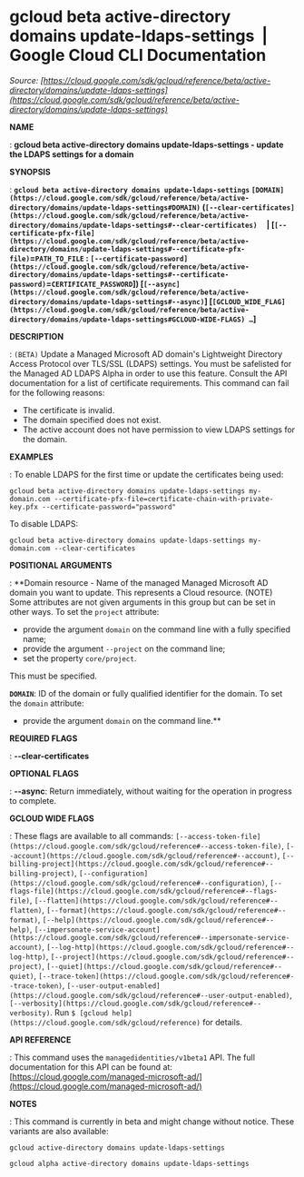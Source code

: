 # gcloud beta active-directory domains update-ldaps-settings  |  Google Cloud CLI Documentation

*Source: [https://cloud.google.com/sdk/gcloud/reference/beta/active-directory/domains/update-ldaps-settings](https://cloud.google.com/sdk/gcloud/reference/beta/active-directory/domains/update-ldaps-settings)*

**NAME**

: **gcloud beta active-directory domains update-ldaps-settings - update the LDAPS settings for a domain**

**SYNOPSIS**

: **`gcloud beta active-directory domains update-ldaps-settings` `[DOMAIN](https://cloud.google.com/sdk/gcloud/reference/beta/active-directory/domains/update-ldaps-settings#DOMAIN)` (`[--clear-certificates](https://cloud.google.com/sdk/gcloud/reference/beta/active-directory/domains/update-ldaps-settings#--clear-certificates)`     | [`[--certificate-pfx-file](https://cloud.google.com/sdk/gcloud/reference/beta/active-directory/domains/update-ldaps-settings#--certificate-pfx-file)`=`PATH_TO_FILE` : `[--certificate-password](https://cloud.google.com/sdk/gcloud/reference/beta/active-directory/domains/update-ldaps-settings#--certificate-password)`=`CERTIFICATE_PASSWORD`]) [`[--async](https://cloud.google.com/sdk/gcloud/reference/beta/active-directory/domains/update-ldaps-settings#--async)`] [`[GCLOUD_WIDE_FLAG](https://cloud.google.com/sdk/gcloud/reference/beta/active-directory/domains/update-ldaps-settings#GCLOUD-WIDE-FLAGS) …`]**

**DESCRIPTION**

: `(BETA)` Update a Managed Microsoft AD domain's Lightweight Directory
Access Protocol over TLS/SSL (LDAPS) settings. You must be safelisted for the
Managed AD LDAPS Alpha in order to use this feature. Consult the API
documentation for a list of certificate requirements.
This command can fail for the following reasons:

- The certificate is invalid.
- The domain specified does not exist.
- The active account does not have permission to view LDAPS settings for the
domain.

**EXAMPLES**

: To enable LDAPS for the first time or update the certificates being used:

```
gcloud beta active-directory domains update-ldaps-settings my-domain.com --certificate-pfx-file=certificate-chain-with-private-key.pfx --certificate-password="password"
```

To disable LDAPS:

```
gcloud beta active-directory domains update-ldaps-settings my-domain.com --clear-certificates
```

**POSITIONAL ARGUMENTS**

: **Domain resource - Name of the managed Managed Microsoft AD domain you want to
update. This represents a Cloud resource. (NOTE) Some attributes are not given
arguments in this group but can be set in other ways.
To set the `project` attribute:

- provide the argument `domain` on the command line with a fully
specified name;
- provide the argument `--project` on the command line;
- set the property `core/project`.

This must be specified.

**`DOMAIN`**:
ID of the domain or fully qualified identifier for the domain.
To set the `domain` attribute:

- provide the argument `domain` on the command line.**

**REQUIRED FLAGS**

: **--clear-certificates**

**OPTIONAL FLAGS**

: **--async**:
Return immediately, without waiting for the operation in progress to complete.

**GCLOUD WIDE FLAGS**

: These flags are available to all commands: `[--access-token-file](https://cloud.google.com/sdk/gcloud/reference#--access-token-file)`,
`[--account](https://cloud.google.com/sdk/gcloud/reference#--account)`, `[--billing-project](https://cloud.google.com/sdk/gcloud/reference#--billing-project)`,
`[--configuration](https://cloud.google.com/sdk/gcloud/reference#--configuration)`,
`[--flags-file](https://cloud.google.com/sdk/gcloud/reference#--flags-file)`,
`[--flatten](https://cloud.google.com/sdk/gcloud/reference#--flatten)`, `[--format](https://cloud.google.com/sdk/gcloud/reference#--format)`, `[--help](https://cloud.google.com/sdk/gcloud/reference#--help)`, `[--impersonate-service-account](https://cloud.google.com/sdk/gcloud/reference#--impersonate-service-account)`,
`[--log-http](https://cloud.google.com/sdk/gcloud/reference#--log-http)`,
`[--project](https://cloud.google.com/sdk/gcloud/reference#--project)`, `[--quiet](https://cloud.google.com/sdk/gcloud/reference#--quiet)`, `[--trace-token](https://cloud.google.com/sdk/gcloud/reference#--trace-token)`, `[--user-output-enabled](https://cloud.google.com/sdk/gcloud/reference#--user-output-enabled)`,
`[--verbosity](https://cloud.google.com/sdk/gcloud/reference#--verbosity)`.
Run `$ [gcloud help](https://cloud.google.com/sdk/gcloud/reference)` for details.

**API REFERENCE**

: This command uses the `managedidentities/v1beta1` API. The full
documentation for this API can be found at: [https://cloud.google.com/managed-microsoft-ad/](https://cloud.google.com/managed-microsoft-ad/)

**NOTES**

: This command is currently in beta and might change without notice. These
variants are also available:

```
gcloud active-directory domains update-ldaps-settings
```

```
gcloud alpha active-directory domains update-ldaps-settings
```